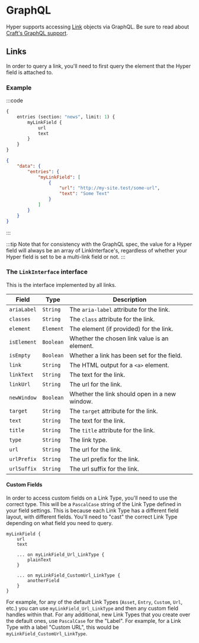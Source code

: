 # GraphQL
Hyper supports accessing [Link](docs:developers/link) objects via GraphQL. Be sure to read about [Craft's GraphQL support](https://craftcms.com/docs/4.x/graphql.html).

## Links
In order to query a link, you'll need to first query the element that the Hyper field is attached to.

### Example

:::code
```graphql GraphQL
{
    entries (section: "news", limit: 1) {
        myLinkField {
            url
            text
        }
    }
}
```

```json JSON Response
{
    "data": {
        "entries": {
            "myLinkField": [
                {
                    "url": "http://my-site.test/some-url",
                    "text": "Some Text"
                }
            ]
        }
    }
}
```
:::

:::tip
Note that for consistency with the GraphQL spec, the value for a Hyper field will always be an array of LinkInterface's, regardless of whether your Hyper field is set to be a multi-link field or not.
:::

### The `LinkInterface` interface
This is the interface implemented by all links.

| Field | Type | Description
| - | - | -
| `ariaLabel`| `String` | The `aria-label` attribute for the link.
| `classes`| `String` | The `class` attribute for the link.
| `element`| `Element` | The element (if provided) for the link.
| `isElement`| `Boolean` | Whether the chosen link value is an element.
| `isEmpty`| `Boolean` | Whether a link has been set for the field.
| `link`| `String` | The HTML output for a `<a>` element.
| `linkText`| `String` | The text for the link.
| `linkUrl`| `String` | The url for the link.
| `newWindow`| `Boolean` | Whether the link should open in a new window.
| `target`| `String` | The `target` attribute for the link.
| `text`| `String` | The text for the link.
| `title`| `String` | The `title` attribute for the link.
| `type`| `String` | The link type.
| `url`| `String` | The url for the link.
| `urlPrefix`| `String` | The url prefix for the link.
| `urlSuffix`| `String` | The url suffix for the link.

#### Custom Fields
In order to access custom fields on a Link Type, you'll need to use the correct type. This will be a `PascalCase` string of the Link Type defined in your field settings. This is because each Link Type has a different field layout, with different fields. You'll need to "cast" the correct Link Type depending on what field you need to query.

```gql
myLinkField {
    url
    text

    ... on myLinkField_Url_LinkType {
        plainText
    }

    ... on myLinkField_CustomUrl_LinkType {
        anotherField
    }
}
```

For example, for any of the default Link Types (`Asset`, `Entry`, `Custom`, `Url`, etc.) you can use `myLinkField_Url_LinkType` and then any custom field handles within that. For any additional, new Link Types that you create over the default ones, use `PascalCase` for the "Label". For example, for a Link Type with a label "Custom URL", this would be `myLinkField_CustomUrl_LinkType`.